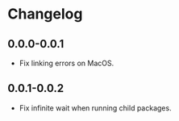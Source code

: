 # Changelog

## 0.0.0-0.0.1

- Fix linking errors on MacOS.

## 0.0.1-0.0.2

- Fix infinite wait when running child packages.